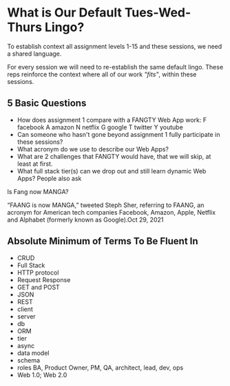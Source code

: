 # What is Our Default Tues-Wed-Thurs Lingo?

To establish context all assignment levels 1-15 and these sessions, we need a shared language.

For every session we will need to re-establish the same default lingo. These reps reinforce the context where all of our work _"fits"_, within these sessions.

## 5 Basic Questions

- How does assignment 1 compare with a FANGTY Web App work:
  F facebook
  A amazon
  N netflix
  G google
  T twitter
  Y youtube
- Can someone who hasn't gone beyond assignment 1 fully participate in these sessions?
- What acronym do we use to describe our Web Apps?
- What are 2 challenges that FANGTY would have, that we will skip, at least at first.
- What full stack tier(s) can we drop out and still learn dynamic Web Apps?
People also ask

Is Fang now MANGA?

“FAANG is now MANGA,” tweeted Steph Sher, referring to FAANG, an acronym for American tech companies Facebook, Amazon, Apple, Netflix and Alphabet (formerly known as Google).Oct 29, 2021

## Absolute Minimum of Terms To Be Fluent In

- CRUD
- Full Stack
- HTTP protocol
- Request Response
- GET and POST
- JSON
- REST
- client
- server
- db
- ORM
- tier
- async
- data model
- schema
- roles BA, Product Owner, PM, QA, architect, lead, dev, ops
- Web 1.0; Web 2.0
